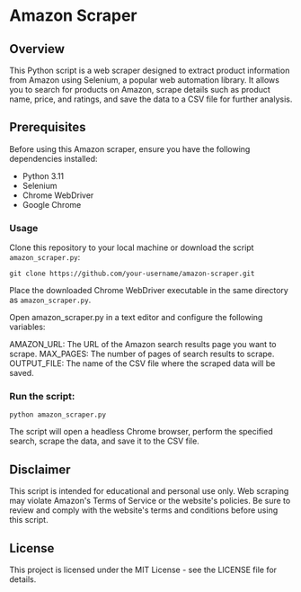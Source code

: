 # Amazon Scraper
## Overview
This Python script is a web scraper designed to extract product information from Amazon using Selenium, a popular web automation library. It allows you to search for products on Amazon, scrape details such as product name, price, and ratings, and save the data to a CSV file for further analysis.

## Prerequisites
Before using this Amazon scraper, ensure you have the following dependencies installed:
- Python 3.11
- Selenium
- Chrome WebDriver
- Google Chrome

### Usage
Clone this repository to your local machine or download the script `amazon_scraper.py`:
```
git clone https://github.com/your-username/amazon-scraper.git
```
Place the downloaded Chrome WebDriver executable in the same directory as `amazon_scraper.py`.

Open amazon_scraper.py in a text editor and configure the following variables:

AMAZON_URL: The URL of the Amazon search results page you want to scrape.
MAX_PAGES: The number of pages of search results to scrape.
OUTPUT_FILE: The name of the CSV file where the scraped data will be saved.

### Run the script:

```
python amazon_scraper.py
```
The script will open a headless Chrome browser, perform the specified search, scrape the data, and save it to the CSV file.

## Disclaimer
This script is intended for educational and personal use only. Web scraping may violate Amazon's Terms of Service or the website's policies. Be sure to review and comply with the website's terms and conditions before using this script.

## License
This project is licensed under the MIT License - see the LICENSE file for details.